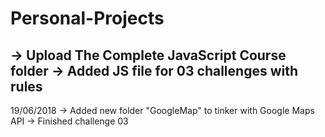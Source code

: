 # Personal-Projects
-> Upload The Complete JavaScript Course folder
-> Added JS file for 03 challenges with rules
--------------------
19/06/2018
-> Added new folder "GoogleMap" to tinker with Google Maps API
-> Finished challenge 03
